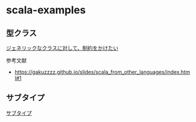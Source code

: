 # scala-examples

## 型クラス

[ジェネリックなクラスに対して、制約をかけたい](https://github.com/tatatakky/scala-examples/tree/main/examples/src/main/scala/examples/typeclass/TypeClassExample.scala)

参考文献
- https://gakuzzzz.github.io/slides/scala_from_other_languages/index.html#1

## サブタイプ

[サブタイプ](https://github.com/tatatakky/scala-examples/tree/main/examples/src/main/scala/examples/subtype/SubTypeExample.scala)
